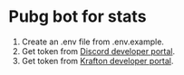 # Pubg bot for stats

1. Create an .env file from .env.example.
2. Get token from [Discord developer portal](https://discord.com/developers/applications).
3. Get token from [Krafton developer portal]([https://discord.com/developers/applications](https://developer.pubg.com/)).
